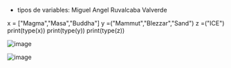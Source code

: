 - tipos de variables: Miguel Angel Ruvalcaba Valverde

x = ["Magma","Masa","Buddha"]
y =("Mammut","Blezzar","Sand")
z =("ICE")
print(type(x))
print(type(y))
print(type(z))

![image](https://github.com/user-attachments/assets/e40d1331-8361-4deb-87b4-d38f6a447058)

![image](https://github.com/user-attachments/assets/0e672dc8-4f6e-4790-b2b5-b0e23204ef80)
